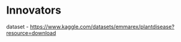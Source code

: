# Innovators                                                    
dataset - https://www.kaggle.com/datasets/emmarex/plantdisease?resource=download   
   
     
